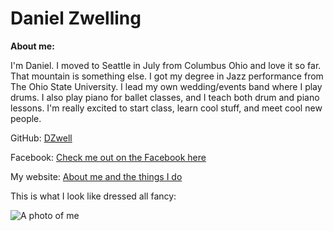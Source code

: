 # Daniel Zwelling

**About me:**	

I'm Daniel. I moved to Seattle in July from Columbus Ohio and love it so far. That mountain is something else. I got my degree in Jazz performance from The Ohio State University. I lead my own wedding/events band where I play drums. I also play piano for ballet classes, and I teach both drum and piano lessons. I'm really excited to start class, learn cool stuff, and meet cool new people.

GitHub: [DZwell](https://github.com/DZwell)

Facebook: [Check me out on the Facebook here](https://www.facebook.com/daniel.zwelling.5)

My website: [About me and the things I do](http://dzwellingmusic.com/)

This is what I look like dressed all fancy:

![A photo of me](http://baumanphotographers.com/blog/images/2014/weddings/0525_Zwelling_Azose/007.jpg)

